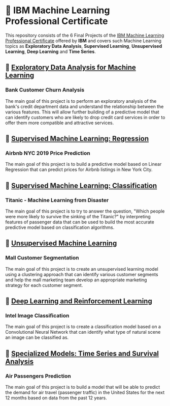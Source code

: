# :rocket: IBM Machine Learning Professional Certificate
This repository consists of the 6 Final Projects of the [IBM Machine Learning Professional Certificate](https://www.coursera.org/professional-certificates/ibm-machine-learning) offered by **IBM** and covers such Machine Learning topics as **Exploratory Data Analysis**, **Supervised Learning**, **Unsupervised Learning**, **Deep Learning** and **Time Series**.
## :file_folder: [Exploratory Data Analysis for Machine Learning](https://github.com/evgenyzorin/IBM-Machine-Learning/tree/main/Exploratory-Data-Analysis)
### Bank Customer Churn Analysis
The main goal of this project is to perform an exploratory analysis of the bank's credit department data and understand the relationship between the various features. This will allow further building of a predictive model that can identify customers who are likely to drop credit card services in order to offer them more compatible and attractive services.
## :file_folder: [Supervised Machine Learning: Regression](https://github.com/evgenyzorin/IBM-Machine-Learning/tree/main/Regression)
### Airbnb NYC 2019 Price Prediction
The main goal of this project is to build a predictive model based on Linear Regression that can predict prices for Airbnb listings in New York City.
## :file_folder: [Supervised Machine Learning: Classification](https://github.com/evgenyzorin/IBM-Machine-Learning/tree/main/Classification)
### Titanic - Machine Learning from Disaster
The main goal of this project is to try to answer the question, "Which people were more likely to survive the sinking of the Titanic?" by interpreting features of passenger data that can be used to build the most accurate predictive model based on classification algorithms.
## :file_folder: [Unsupervised Machine Learning](https://github.com/evgenyzorin/IBM-Machine-Learning/tree/main/Clustering)
### Mall Customer Segmentation
The main goal of this project is to create an unsupervised learning model using a clustering approach that can identify various customer segments and help the mall marketing team develop an appropriate marketing strategy for each customer segment.
## :file_folder: [Deep Learning and Reinforcement Learning](https://github.com/evgenyzorin/IBM-Machine-Learning/tree/main/Deep-Learning)
### Intel Image Classification
The main goal of this project is to create a classification model based on a Convolutional Neural Network that can identify what type of natural scene an image can be classified as.
## :file_folder: [Specialized Models: Time Series and Survival Analysis](https://github.com/evgenyzorin/IBM-Machine-Learning/tree/main/Time-Series)
### Air Passengers Prediction
The main goal of this project is to build a model that will be able to predict the demand for air travel (passenger traffic) in the United States for the next 12 months based on data from the past 12 years.

